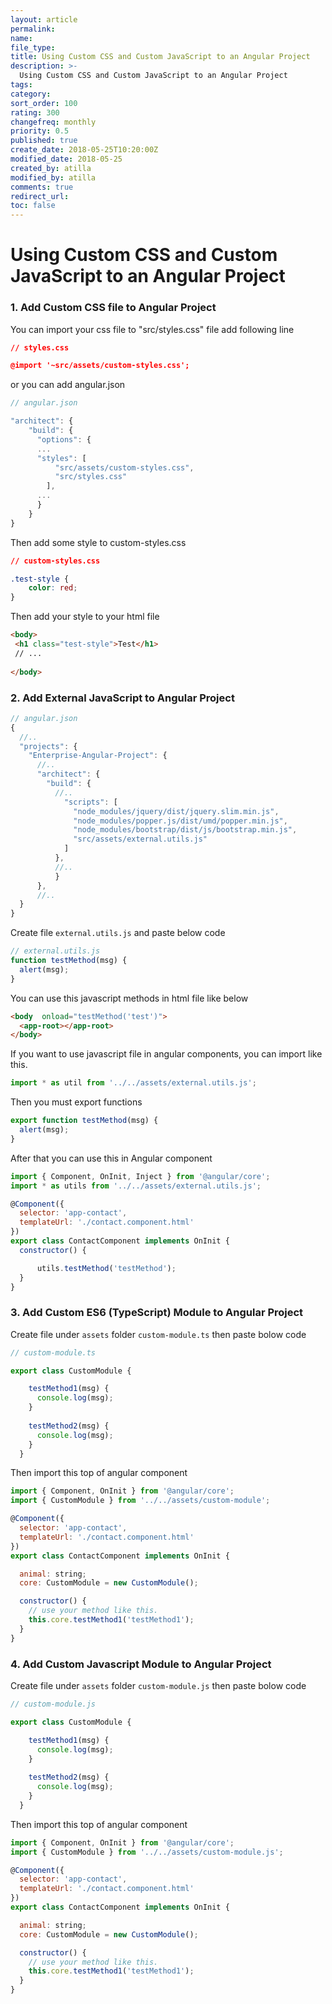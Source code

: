 ```yaml
---
layout: article
permalink:
name:
file_type:
title: Using Custom CSS and Custom JavaScript to an Angular Project
description: >-
  Using Custom CSS and Custom JavaScript to an Angular Project
tags:  
category:  
sort_order: 100
rating: 300
changefreq: monthly
priority: 0.5
published: true
create_date: 2018-05-25T10:20:00Z
modified_date: 2018-05-25
created_by: atilla
modified_by: atilla
comments: true
redirect_url:
toc: false
---
```


# Using Custom CSS and Custom JavaScript to an Angular Project

### 1. Add Custom CSS file to Angular Project

You can import  your css file to "src/styles.css" file
add following line

```json
// styles.css

@import '~src/assets/custom-styles.css';

```

or you can add angular.json 

```js
// angular.json

"architect": {
    "build": {
      "options": {
      ...
      "styles": [
          "src/assets/custom-styles.css",
          "src/styles.css"
        ],
      ...
      }
    }
}
```

Then add some style to custom-styles.css

```css
// custom-styles.css

.test-style {
    color: red;
}
```

Then add your style to your html file

```html
<body>
 <h1 class="test-style">Test</h1>
 // ...
 
</body>
```

### 2. Add External JavaScript to Angular Project

```js
// angular.json
{
  //..
  "projects": {
    "Enterprise-Angular-Project": {
      //..
      "architect": {
        "build": {
          //..
            "scripts": [    
              "node_modules/jquery/dist/jquery.slim.min.js",
              "node_modules/popper.js/dist/umd/popper.min.js",
              "node_modules/bootstrap/dist/js/bootstrap.min.js",
              "src/assets/external.utils.js"
            ]
          },
          //..
          }
      },
      //..
  }
}
```

Create file  `external.utils.js` and paste below code

```js
// external.utils.js
function testMethod(msg) {
  alert(msg);
}

```

You can use this javascript methods in html file like below

```html
<body  onload="testMethod('test')">
  <app-root></app-root>
</body>
```

If you want to use javascript file in angular components, you can import like this.

```js
import * as util from '../../assets/external.utils.js';
```

Then you must export functions

```js
export function testMethod(msg) {
  alert(msg);
}
```

After that  you can use this in Angular component

```js
import { Component, OnInit, Inject } from '@angular/core';
import * as utils from '../../assets/external.utils.js';

@Component({
  selector: 'app-contact',
  templateUrl: './contact.component.html'
})
export class ContactComponent implements OnInit {
  constructor() {

      utils.testMethod('testMethod');
  }
}

```

### 3. Add Custom ES6 (TypeScript) Module to Angular Project

Create file under `assets` folder `custom-module.ts`  then paste bolow code

```js
// custom-module.ts

export class CustomModule {

    testMethod1(msg) {
      console.log(msg);
    }
  
    testMethod2(msg) { 
      console.log(msg);
    }
  } 

```

Then import this top of angular component

```js
import { Component, OnInit } from '@angular/core';
import { CustomModule } from '../../assets/custom-module';

@Component({
  selector: 'app-contact',
  templateUrl: './contact.component.html'
})
export class ContactComponent implements OnInit {

  animal: string;
  core: CustomModule = new CustomModule();

  constructor() {
    // use your method like this.
    this.core.testMethod1('testMethod1');
  }
}
```

### 4. Add Custom Javascript Module to Angular Project

Create file under `assets` folder `custom-module.js`  then paste bolow code

```js
// custom-module.js

export class CustomModule {

    testMethod1(msg) {
      console.log(msg);
    }
  
    testMethod2(msg) { 
      console.log(msg);
    }
  } 

```

Then import this top of angular component

```js
import { Component, OnInit } from '@angular/core';
import { CustomModule } from '../../assets/custom-module.js';

@Component({
  selector: 'app-contact',
  templateUrl: './contact.component.html'
})
export class ContactComponent implements OnInit {

  animal: string;
  core: CustomModule = new CustomModule();

  constructor() {
    // use your method like this.
    this.core.testMethod1('testMethod1');
  }
}
```

 